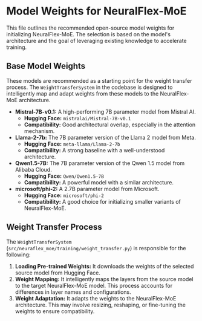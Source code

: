 
# Model Weights for NeuralFlex-MoE

This file outlines the recommended open-source model weights for initializing NeuralFlex-MoE. The selection is based on the model's architecture and the goal of leveraging existing knowledge to accelerate training.

## Base Model Weights

These models are recommended as a starting point for the weight transfer process. The `WeightTransferSystem` in the codebase is designed to intelligently map and adapt weights from these models to the NeuralFlex-MoE architecture.

*   **Mistral-7B-v0.1:** A high-performing 7B parameter model from Mistral AI.
    *   **Hugging Face:** `mistralai/Mistral-7B-v0.1`
    *   **Compatibility:** Good architectural overlap, especially in the attention mechanism.
*   **Llama-2-7b:** The 7B parameter version of the Llama 2 model from Meta.
    *   **Hugging Face:** `meta-llama/Llama-2-7b`
    *   **Compatibility:** A strong baseline with a well-understood architecture.
*   **Qwen1.5-7B:** The 7B parameter version of the Qwen 1.5 model from Alibaba Cloud.
    *   **Hugging Face:** `Qwen/Qwen1.5-7B`
    *   **Compatibility:** A powerful model with a similar architecture.
*   **microsoft/phi-2:** A 2.7B parameter model from Microsoft.
    *   **Hugging Face:** `microsoft/phi-2`
    *   **Compatibility:** A good choice for initializing smaller variants of NeuralFlex-MoE.

## Weight Transfer Process

The `WeightTransferSystem` (`src/neuraflex_moe/training/weight_transfer.py`) is responsible for the following:

1.  **Loading Pre-trained Weights:** It downloads the weights of the selected source model from Hugging Face.
2.  **Weight Mapping:** It intelligently maps the layers from the source model to the target NeuralFlex-MoE model. This process accounts for differences in layer names and configurations.
3.  **Weight Adaptation:** It adapts the weights to the NeuralFlex-MoE architecture. This may involve resizing, reshaping, or fine-tuning the weights to ensure compatibility.


